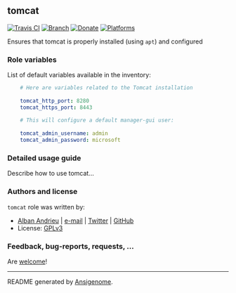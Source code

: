 ## tomcat

[![Travis CI](http://img.shields.io/travis/AlbanAndrieu/ansible-tomcat.svg?style=flat)](http://travis-ci.org/AlbanAndrieu/ansible-tomcat) [![Branch](http://img.shields.io/github/tag/AlbanAndrieu/ansible-tomcat.svg?style=flat-square)](https://github.com/AlbanAndrieu/ansible-tomcat/tree/master) [![Donate](https://img.shields.io/gratipay/AlbanAndrieu.svg?style=flat)](https://www.gratipay.com/AlbanAndrieu)  [![Platforms](http://img.shields.io/badge/platforms-debian%20/%20ubuntu-lightgrey.svg?style=flat)](#)

Ensures that tomcat is properly installed (using `apt`) and configured




### Role variables

List of default variables available in the inventory:

```yaml
    # Here are variables related to the Tomcat installation
    
    tomcat_http_port: 8280
    tomcat_https_port: 8443
    
    # This will configure a default manager-gui user:
    
    tomcat_admin_username: admin
    tomcat_admin_password: microsoft
```


### Detailed usage guide

Describe how to use tomcat...


### Authors and license

`tomcat` role was written by:
- [Alban Andrieu](fr.linkedin.com/in/nabla/) | [e-mail](mailto:alban.andrieu@free.fr) | [Twitter](https://twitter.com/AlbanAndrieu) | [GitHub](https://github.com/AlbanAndrieu)
- License: [GPLv3](https://tldrlegal.com/license/gnu-general-public-license-v3-%28gpl-3%29)

### Feedback, bug-reports, requests, ...

Are [welcome](https://github.com/AlbanAndrieu/ansible-tomcat/issues)!

***

README generated by [Ansigenome](https://github.com/nickjj/ansigenome/).
